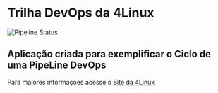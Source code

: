# Trilha DevOps da 4Linux

 
 
![Pipeline Status](https://github.com/<USER>/DevOpsLab-HelloWorld/actions/workflows/pipeline.yml/badge.svg) 
 

## Aplicação criada para exemplificar o Ciclo de uma PipeLine DevOps


Para maiores informações acesse o [Site da 4Linux](https://www.4linux.com.br/cursos/devops)
